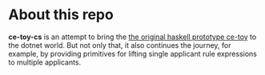 # About this repo
**ce-toy-cs** is an attempt to bring the [the original haskell prototype ce-toy](https://github.com/codecontemplator/ce-toy) to the dotnet world. 
But not only that, it also continues the journey, for example, by providing primitives for lifting single applicant rule expressions to multiple applicants.
